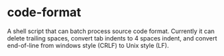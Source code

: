 # code-format
A shell script that can batch process source code format. Currently it can delete trailing spaces, convert tab indents to 4 spaces indent, and convert end-of-line from windows style (CRLF) to Unix style (LF).
